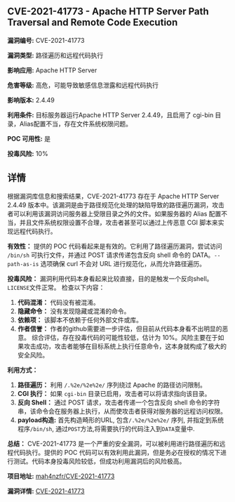 ## CVE-2021-41773 - Apache HTTP Server Path Traversal and Remote Code Execution

**漏洞编号:** CVE-2021-41773

**漏洞类型:** 路径遍历和远程代码执行

**影响应用:** Apache HTTP Server

**危害等级:** 高危，可能导致敏感信息泄露和远程代码执行

**影响版本:** 2.4.49

**利用条件:** 目标服务器运行Apache HTTP Server 2.4.49，且启用了 cgi-bin 目录，Alias配置不当，存在文件系统权限问题。

**POC 可用性:** 是

**投毒风险:** 10%

## 详情

根据漏洞库信息和搜索结果，CVE-2021-41773 存在于 Apache HTTP Server 2.4.49 版本中。该漏洞是由于路径规范化处理的缺陷导致的路径遍历漏洞，攻击者可以利用该漏洞访问服务器上受限目录之外的文件。如果服务器的 Alias 配置不当，并且文件系统权限设置不合理，攻击者甚至可以通过上传恶意 CGI 脚本来实现远程代码执行。

**有效性：**
提供的 POC 代码看起来是有效的。它利用了路径遍历漏洞，尝试访问 `/bin/sh` 可执行文件，并通过 POST 请求传递包含反向 shell 命令的 DATA。`--path-as-is` 选项确保 curl 不会对 URL 进行规范化，从而允许路径遍历。

**投毒风险：**
漏洞利用代码本身看起来比较直接，目的是触发一个反向shell。`LICENSE`文件正常。
检查以下内容：
1.  **代码混淆：** 代码没有被混淆。
2.  **隐藏命令：** 没有发现隐藏或混淆的命令。
3.  **依赖项：**  该脚本不依赖于任何外部文件或库。
4.  **作者信誉：**  作者的github需要进一步评估，但目前从代码本身看不出明显的恶意。
综合评估，存在投毒代码的可能性较低，估计为 10%。风险主要在于如果攻击成功，攻击者能够在目标系统上执行任意命令，这本身就构成了极大的安全风险。

**利用方式：**
1.  **路径遍历：**  利用 `/.%2e/%2e%2e/` 序列绕过 Apache 的路径访问限制。
2.  **CGI 执行：**  如果 `cgi-bin` 目录已启用，攻击者可以将请求指向该目录。
3.  **反向 Shell：**  通过 POST 请求，攻击者传递一个包含反向 shell 命令的字符串，该命令会在服务器上执行，从而使攻击者获得对服务器的远程访问权限。
4. **payload构造:** 首先构造畸形的URL, 包含`/.%2e/%2e%2e/` 序列, 并指定到系统程序`/bin/sh`, 通过`POST`方法,将需要执行的代码注入到`DATA`变量中.

**总结：**
CVE-2021-41773 是一个严重的安全漏洞，可以被利用进行路径遍历和远程代码执行。提供的 POC 代码可以有效利用此漏洞，但是务必在授权的情况下进行测试。代码本身投毒风险较低，但成功利用漏洞后的风险极高。

**项目地址:** [mah4nzfr/CVE-2021-41773](https://github.com/mah4nzfr/CVE-2021-41773)

**漏洞详情:** [CVE-2021-41773](https://nvd.nist.gov/vuln/detail/CVE-2021-41773)